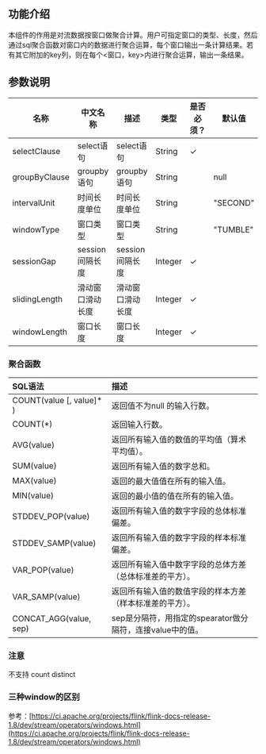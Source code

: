 ## 功能介绍

本组件的作用是对流数据按窗口做聚合计算。用户可指定窗口的类型、长度，然后通过sql聚合函数对窗口内的数据进行聚合运算，每个窗口输出一条计算结果。若有其它附加的key列，则在每个&lt;窗口，key&gt;内进行聚合运算，输出一条结果。


## 参数说明


| 名称 | 中文名称 | 描述 | 类型 | 是否必须？ | 默认值 |
| --- | --- | --- | --- | --- | --- |
| selectClause | select语句 | select语句 | String | ✓ |  |
| groupByClause | groupby语句 | groupby语句 | String |  | null |
| intervalUnit | 时间长度单位 | 时间长度单位 | String |  | "SECOND" |
| windowType | 窗口类型 | 窗口类型 | String |  | "TUMBLE" |
| sessionGap | session间隔长度 | session间隔长度 | Integer | ✓ |  |
| slidingLength | 滑动窗口滑动长度 | 滑动窗口滑动长度 | Integer | ✓ |  |
| windowLength | 窗口长度 | 窗口长度 | Integer | ✓ |  |




### 聚合函数
| SQL语法 | 描述 |
| :--- | :--- |
| COUNT(value [, value]* ) | 返回值不为null 的输入行数。 |
| COUNT(*) | 返回输入行数。 |
| AVG(value) | 返回所有输入值的数值的平均值（算术平均值）。 |
| SUM(value) | 返回所有输入值的数字总和。 |
| MAX(value) | 返回的最大值值在所有的输入值。 |
| MIN(value) | 返回的最小值的值在所有的输入值。 |
| STDDEV_POP(value) | 返回所有输入值的数字字段的总体标准偏差。 |
| STDDEV_SAMP(value) | 返回所有输入值的数字字段的样本标准偏差。 |
| VAR_POP(value) | 返回所有输入值中数字字段的总体方差（总体标准差的平方）。 |
| VAR_SAMP(value) | 返回所有输入值的数值字段的样本方差（样本标准差的平方）。 |
| CONCAT_AGG(value, sep) | sep是分隔符，用指定的spearator做分隔符，连接value中的值。 |


### 注意
不支持 count distinct

### 三种window的区别

参考：[https://ci.apache.org/projects/flink/flink-docs-release-1.8/dev/stream/operators/windows.html](https://ci.apache.org/projects/flink/flink-docs-release-1.8/dev/stream/operators/windows.html)


<!--
## 脚本示例

### 脚本代码

```python
from pyalink.alink import *
import pandas as pd

useLocalEnv(1, config=None)

data = {
  'f1': ['changjiang', 'huanghe', 'zhujiang', 'changjiang', 'huanghe', 'zhujiang'],
  'f2': [2000, 2001, 2002, 2001, 2002, 2003],
  'f3': [1.5, 1.7, 3.6, 2.4, 2.9, 3.2]
}
df_data = pd.DataFrame(data)
schema = 'f1 string, f2 bigint, f3 double'
stream_data = dataframeToOperator(df_data, schemaStr=schema, op_type='stream')

op = WindowGroupByStreamOp() \
  .setGroupByClause("f1") \
  .setSelectClause("sum(f2) as f2, f1").setWindowLength(1)
stream_data = stream_data.link(op)

stream_data.print()
StreamOperator.execute()
resetEnv()

```

### 脚本运行结果

```
['f2', 'f1', 'window_start', 'window_end']

```

